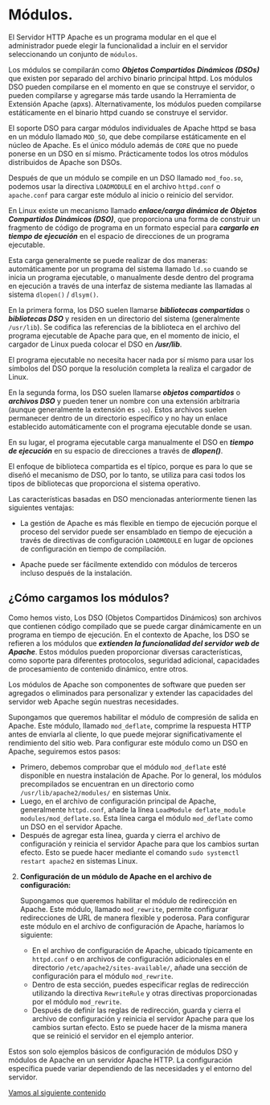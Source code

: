 # Módulos.


El Servidor HTTP Apache es un programa modular en el que el administrador puede elegir la funcionalidad a incluir en el servidor seleccionando un conjunto de ```módulos```. 

Los módulos se compilarán como ***Objetos Compartidos Dinámicos (DSOs)*** que existen por separado del archivo binario principal httpd. Los módulos DSO pueden compilarse en el momento en que se construye el servidor, o pueden compilarse y agregarse más tarde usando la Herramienta de Extensión Apache (apxs). Alternativamente, los módulos pueden compilarse estáticamente en el binario httpd cuando se construye el servidor.


El soporte DSO para cargar módulos individuales de Apache httpd se basa en un módulo llamado ```MOD_SO```, que debe compilarse estáticamente en el núcleo de Apache. Es el único módulo además de ```CORE``` que no puede ponerse en un DSO en sí mismo. Prácticamente todos los otros módulos distribuidos de Apache son DSOs. 

Después de que un módulo se compile en un DSO llamado ```mod_foo.so```, podemos usar la directiva ```LOADMODULE``` en el archivo ```httpd.conf``` o ```apache.conf``` para cargar este módulo al inicio o reinicio del servidor.

En Linux existe un mecanismo llamado ***enlace/carga dinámica de Objetos Compartidos Dinámicos (DSO)***, que proporciona una forma de construir un fragmento de código de programa en un formato especial para ***cargarlo en tiempo de ejecución*** en el espacio de direcciones de un programa ejecutable.

Esta carga generalmente se puede realizar de dos maneras: automáticamente por un programa del sistema llamado ```ld.so``` cuando se inicia un programa ejecutable, o manualmente desde dentro del programa en ejecución a través de una interfaz de sistema mediante las llamadas al sistema ```dlopen()``` / ```dlsym()```.

En la primera forma, los DSO suelen llamarse ***bibliotecas compartidas*** o ***bibliotecas DSO*** y residen en un directorio del sistema (generalmente ```/usr/lib```). Se codifica las referencias de la biblioteca en el archivo del programa ejecutable de Apache para que, en el momento de inicio, el cargador de Linux pueda colocar el DSO en ***/usr/lib***.

El programa ejecutable no necesita hacer nada por sí mismo para usar los símbolos del DSO porque la resolución completa la realiza el cargador de Linux. 

En la segunda forma, los DSO suelen llamarse ***objetos compartidos*** o ***archivos DSO*** y pueden tener un nombre con una extensión arbitraria (aunque generalmente la extensión es ```.so```). Estos archivos suelen permanecer dentro de un directorio específico y no hay un enlace establecido automáticamente con el programa ejecutable donde se usan. 

En su lugar, el programa ejecutable carga manualmente el DSO en ***tiempo de ejecución*** en su espacio de direcciones a través de ***dlopen()***. 

El enfoque de biblioteca compartida es el típico, porque es para lo que se diseñó el mecanismo de DSO, por lo tanto, se utiliza para casi todos los tipos de bibliotecas que proporciona el sistema operativo.

Las características basadas en DSO mencionadas anteriormente tienen las siguientes ventajas:

- La gestión de Apache es más flexible en tiempo de ejecución porque el proceso del servidor puede ser ensamblado en tiempo de ejecución a través de directivas de configuración ```LOADMODULE``` en lugar de opciones de configuración en tiempo de compilación. 

- Apache puede ser fácilmente extendido con módulos de terceros incluso después de la instalación. 

## ¿Cómo cargamos los módulos?

Como hemos visto, Los DSO (Objetos Compartidos Dinámicos) son archivos que contienen código compilado que se puede cargar dinámicamente en un programa en tiempo de ejecución. En el contexto de Apache, los DSO se refieren a los módulos que ***extienden la funcionalidad del servidor web de Apache***. Estos módulos pueden proporcionar diversas características, como soporte para diferentes protocolos, seguridad adicional, capacidades de procesamiento de contenido dinámico, entre otros.

Los módulos de Apache son componentes de software que pueden ser agregados o eliminados para personalizar y extender las capacidades del servidor web Apache según nuestras necesidades. 

Supongamos que queremos habilitar el módulo de compresión de salida en Apache. Este módulo, llamado ```mod_deflate```, comprime la respuesta HTTP antes de enviarla al cliente, lo que puede mejorar significativamente el rendimiento del sitio web. Para configurar este módulo como un DSO en Apache, seguiremos estos pasos:

   - Primero, debemos comprobar que el módulo ```mod_deflate``` esté disponible en nuestra instalación de Apache. Por lo general, los módulos precompilados se encuentran en un directorio como `/usr/lib/apache2/modules/` en sistemas Unix.
   - Luego, en el archivo de configuración principal de Apache, generalmente `httpd.conf`, añade la línea `LoadModule deflate_module modules/mod_deflate.so`. Esta línea carga el módulo `mod_deflate` como un DSO en el servidor Apache.
   - Después de agregar esta línea, guarda y cierra el archivo de configuración y reinicia el servidor Apache para que los cambios surtan efecto. Esto se puede hacer mediante el comando `sudo systemctl restart apache2` en sistemas Linux.

2. **Configuración de un módulo de Apache en el archivo de configuración:**

   Supongamos que queremos habilitar el módulo de redirección en Apache. Este módulo, llamado `mod_rewrite`, permite configurar redirecciones de URL de manera flexible y poderosa. Para configurar este módulo en el archivo de configuración de Apache, haríamos lo siguiente:

   - En el archivo de configuración de Apache, ubicado típicamente en `httpd.conf` o en archivos de configuración adicionales en el directorio `/etc/apache2/sites-available/`, añade una sección de configuración para el módulo `mod_rewrite`.
   - Dentro de esta sección, puedes especificar reglas de redirección utilizando la directiva `RewriteRule` y otras directivas proporcionadas por el módulo `mod_rewrite`.
   - Después de definir las reglas de redirección, guarda y cierra el archivo de configuración y reinicia el servidor Apache para que los cambios surtan efecto. Esto se puede hacer de la misma manera que se reinició el servidor en el ejemplo anterior.

Estos son solo ejemplos básicos de configuración de módulos DSO y módulos de Apache en un servidor Apache HTTP. La configuración específica puede variar dependiendo de las necesidades y el entorno del servidor.




[Vamos al siguiente contenido](./20-D.md)